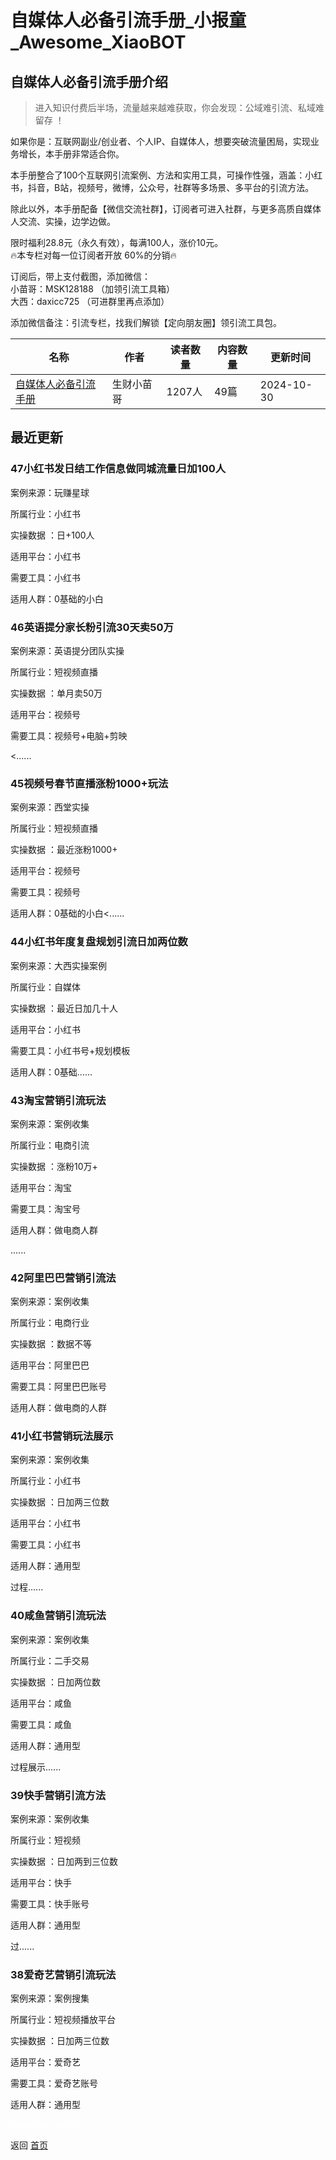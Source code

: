 # 自媒体人必备引流手册_小报童_Awesome_XiaoBOT

## 自媒体人必备引流手册介绍
> 进入知识付费后半场，流量越来越难获取，你会发现：公域难引流、私域难留存 ！    
    
如果你是：互联网副业/创业者、个人IP、自媒体人，想要突破流量困局，实现业务增长，本手册非常适合你。    
    
本手册整合了100个互联网引流案例、方法和实用工具，可操作性强，涵盖：小红书，抖音，B站，视频号，微博，公众号，社群等多场景、多平台的引流方法。    
    
除此以外，本手册配备【微信交流社群】，订阅者可进入社群，与更多高质自媒体人交流、实操，边学边做。    
    
限时福利28.8元（永久有效），每满100人，涨价10元。    
🔥本专栏对每一位订阅者开放 60%的分销🔥    
    
订阅后，带上支付截图，添加微信：    
小苗哥：MSK128188 （加领引流工具箱）    
大西：daxicc725 （可进群里再点添加）    
    
添加微信备注：引流专栏，找我们解锁【定向朋友圈】领引流工具包。  
  


|名称|作者|读者数量|内容数量|更新时间|
|---|---|---|---|---|
|[自媒体人必备引流手册](https://xiaobot.net/p/MSk1888999?refer=9c3f1c95-a052-465a-9902-f6d75080262a)|生财小苗哥|1207人|49篇|2024-10-30|

## 最近更新
### 47小红书发日结工作信息做同城流量日加100人

案例来源：玩赚星球

所属行业：小红书

实操数据 ：日+100人

适用平台：小红书

需要工具：小红书

适用人群：0基础的小白

### 46英语提分家长粉引流30天卖50万

案例来源：英语提分团队实操

所属行业：短视频直播

实操数据 ：单月卖50万

适用平台：视频号

需要工具：视频号+电脑+剪映

<......

### 45视频号春节直播涨粉1000+玩法

案例来源：西堂实操

所属行业：短视频直播

实操数据 ：最近涨粉1000+

适用平台：视频号

需要工具：视频号

适用人群：0基础的小白<......

### 44小红书年度复盘规划引流日加两位数

案例来源：大西实操案例

所属行业：自媒体

实操数据 ：最近日加几十人

适用平台：小红书

需要工具：小红书号+规划模板

适用人群：0基础......

### 43淘宝营销引流玩法

案例来源：案例收集

所属行业：电商引流

实操数据 ：涨粉10万+

适用平台：淘宝

需要工具：淘宝号

适用人群：做电商人群

......

### 42阿里巴巴营销引流法

案例来源：案例收集

所属行业：电商行业

实操数据 ：数据不等

适用平台：阿里巴巴

需要工具：阿里巴巴账号

适用人群：做电商的人群

### 41小红书营销玩法展示

案例来源：案例收集

所属行业：小红书

实操数据 ：日加两三位数

适用平台：小红书

需要工具：小红书

适用人群：通用型

过程......

### 40咸鱼营销引流玩法

案例来源：案例收集

所属行业：二手交易

实操数据 ：日加两位数

适用平台：咸鱼

需要工具：咸鱼

适用人群：通用型

过程展示......

### 39快⼿营销引流⽅法

案例来源：案例收集

所属行业：短视频

实操数据 ：日加两到三位数

适用平台：快手

需要工具：快手账号

适用人群：通用型

过......

### 38爱奇艺营销引流玩法

案例来源：案例搜集

所属行业：短视频播放平台

实操数据 ：日加两三位数

适用平台：爱奇艺

需要工具：爱奇艺账号

适用人群：通用型


<a href="https://github.com/Reno9527/awesome-xiaobot" style="color: white; text-decoration: none;">awesome-xiaobot</a>

返回 [首页](../README.md)
